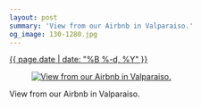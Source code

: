 ```yaml
---
layout: post
summary: 'View from our Airbnb in Valparaiso.'
og_image: 130-1280.jpg
---
```


<p>
 <time>
  <a href="/130">
   {{ page.date | date: "%B %-d, %Y" }}
  </a>
 </time>
 <a href="/130">
  <figure data-taken="10/28/2013">
   <img alt="View from our Airbnb in Valparaiso." sizes="(min-width: 700px) 50vw, calc(100vw - 2rem)" src="{{ site.assets_url }}/130-640.jpg" srcset="{{ site.assets_url }}/130-1280.jpg 1280w, {{ site.assets_url }}/130-960.jpg 960w, {{ site.assets_url }}/130-640.jpg 640w, {{ site.assets_url }}/130-320.jpg 320w"/>
  </figure>
 </a>
 <span>
  View from our Airbnb in Valparaiso.
 </span>
</p>
